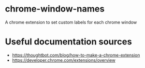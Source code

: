 # chrome-window-names
A chrome extension to set custom labels for each chrome window

# Useful documentation sources
* <https://thoughtbot.com/blog/how-to-make-a-chrome-extension>
* <https://developer.chrome.com/extensions/overview>
